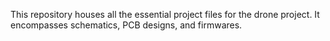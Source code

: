 This repository houses all the essential project files for the drone project. It encompasses schematics, PCB designs, and firmwares. 